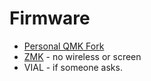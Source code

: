# Firmware
* [Personal QMK Fork](https://github.com/hazels-garage/qmk_firmware/tree/hazel/cut_slope)
* [ZMK](https://github.com/hazels-garage/zmk-cut-slope) - no wireless or screen
* VIAL - if someone asks.